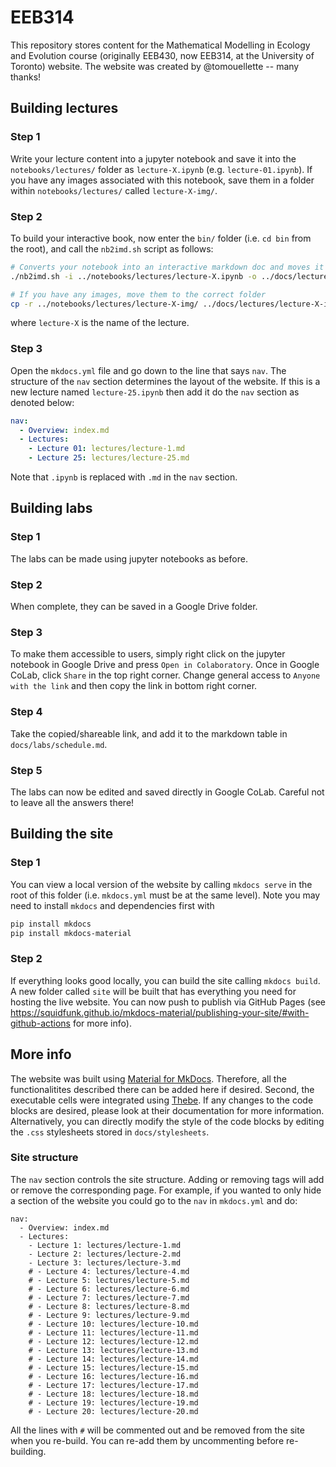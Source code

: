 # EEB314

This repository stores content for the Mathematical Modelling in Ecology and Evolution course (originally EEB430, now EEB314, at the University of Toronto) website. The website was created by @tomouellette -- many thanks!

## Building lectures

### Step 1

Write your lecture content into a jupyter notebook and save it into the `notebooks/lectures/` folder as `lecture-X.ipynb` (e.g. `lecture-01.ipynb`). If you have any images associated with this notebook, save them in a folder within `notebooks/lectures/` called `lecture-X-img/`.

### Step 2

To build your interactive book, now enter the `bin/` folder (i.e. `cd bin` from the root), and call the `nb2imd.sh` script as follows:

```bash
# Converts your notebook into an interactive markdown doc and moves it to correct folder
./nb2imd.sh -i ../notebooks/lectures/lecture-X.ipynb -o ../docs/lectures/

# If you have any images, move them to the correct folder
cp -r ../notebooks/lectures/lecture-X-img/ ../docs/lectures/lecture-X-img/
```

where `lecture-X` is the name of the lecture.

### Step 3

Open the `mkdocs.yml` file and go down to the line that says `nav`. The structure of the `nav` section determines the layout of the website. If this is a new lecture named `lecture-25.ipynb` then add it do the `nav` section as denoted below:

```yaml
nav:
  - Overview: index.md
  - Lectures:
    - Lecture 01: lectures/lecture-1.md
    - Lecture 25: lectures/lecture-25.md
```

Note that `.ipynb` is replaced with `.md` in the `nav` section.

## Building labs

### Step 1

The labs can be made using jupyter notebooks as before. 

### Step 2

When complete, they can be saved in a Google Drive folder.
 
### Step 3

To make them accessible to users, simply right click on the jupyter notebook in Google Drive and press `Open in Colaboratory`. Once in Google CoLab, click `Share` in the top right corner. Change general access to `Anyone with the link` and then copy the link in bottom right corner.

### Step 4

Take the copied/shareable link, and add it to the markdown table in `docs/labs/schedule.md`.

### Step 5

The labs can now be edited and saved directly in Google CoLab. Careful not to leave all the answers there!

## Building the site

### Step 1

You can view a local version of the website by calling `mkdocs serve` in the root of this folder (i.e. `mkdocs.yml` must be at the same level). Note you may need to install `mkdocs` and dependencies first with

```bash
pip install mkdocs
pip install mkdocs-material
```

### Step 2

If everything looks good locally, you can build the site calling `mkdocs build`. A new folder called `site` will be built that has everything you need for hosting the live website. You can now push to publish via GitHub Pages (see https://squidfunk.github.io/mkdocs-material/publishing-your-site/#with-github-actions for more info).

## More info

The website was built using [Material for MkDocs](https://squidfunk.github.io/mkdocs-material/). Therefore, all the functionalitites described there can be added here if desired. Second, the executable cells were integrated using [Thebe](https://github.com/executablebooks/thebe). If any changes to the code blocks are desired, please look at their documentation for more information. Alternatively, you can directly modify the style of the code blocks by editing the `.css` stylesheets stored in `docs/stylesheets`.

### Site structure

The `nav` section controls the site structure. Adding or removing tags will add or remove the corresponding page. For example, if you wanted to only hide a section of the website you could go to the `nav` in `mkdocs.yml` and do:

```
nav:
  - Overview: index.md
  - Lectures:
    - Lecture 1: lectures/lecture-1.md
    - Lecture 2: lectures/lecture-2.md
    - Lecture 3: lectures/lecture-3.md
    # - Lecture 4: lectures/lecture-4.md
    # - Lecture 5: lectures/lecture-5.md
    # - Lecture 6: lectures/lecture-6.md
    # - Lecture 7: lectures/lecture-7.md
    # - Lecture 8: lectures/lecture-8.md
    # - Lecture 9: lectures/lecture-9.md
    # - Lecture 10: lectures/lecture-10.md
    # - Lecture 11: lectures/lecture-11.md
    # - Lecture 12: lectures/lecture-12.md
    # - Lecture 13: lectures/lecture-13.md
    # - Lecture 14: lectures/lecture-14.md
    # - Lecture 15: lectures/lecture-15.md
    # - Lecture 16: lectures/lecture-16.md
    # - Lecture 17: lectures/lecture-17.md
    # - Lecture 18: lectures/lecture-18.md
    # - Lecture 19: lectures/lecture-19.md
    # - Lecture 20: lectures/lecture-20.md
```

All the lines with `#` will be commented out and be removed from the site when you re-build. You can re-add them by uncommenting before re-building.
